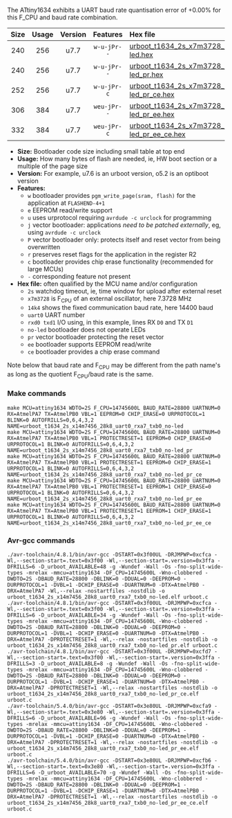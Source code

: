 The ATtiny1634 exhibits a UART baud rate quantisation error of +0.00% for this F_CPU and baud rate combination.

|Size|Usage|Version|Features|Hex file|
|:-:|:-:|:-:|:-:|:--|
|240|256|u7.7|`w-u-jPr--`|[urboot_t1634_2s_x7m3728_14k4_uart0_rxa7_txb0_no-led.hex](https://raw.githubusercontent.com/stefanrueger/urboot.hex/main/mcus/attiny1634/watchdog_2_s/external_oscillator/+7m372800_hz/++14k4_baud/uart0_rxa7_txb0/no-led/urboot_t1634_2s_x7m3728_14k4_uart0_rxa7_txb0_no-led.hex)|
|240|256|u7.7|`w-u-jPr--`|[urboot_t1634_2s_x7m3728_14k4_uart0_rxa7_txb0_no-led_pr.hex](https://raw.githubusercontent.com/stefanrueger/urboot.hex/main/mcus/attiny1634/watchdog_2_s/external_oscillator/+7m372800_hz/++14k4_baud/uart0_rxa7_txb0/no-led/urboot_t1634_2s_x7m3728_14k4_uart0_rxa7_txb0_no-led_pr.hex)|
|252|256|u7.7|`w-u-jPr-c`|[urboot_t1634_2s_x7m3728_14k4_uart0_rxa7_txb0_no-led_pr_ce.hex](https://raw.githubusercontent.com/stefanrueger/urboot.hex/main/mcus/attiny1634/watchdog_2_s/external_oscillator/+7m372800_hz/++14k4_baud/uart0_rxa7_txb0/no-led/urboot_t1634_2s_x7m3728_14k4_uart0_rxa7_txb0_no-led_pr_ce.hex)|
|306|384|u7.7|`weu-jPr--`|[urboot_t1634_2s_x7m3728_14k4_uart0_rxa7_txb0_no-led_pr_ee.hex](https://raw.githubusercontent.com/stefanrueger/urboot.hex/main/mcus/attiny1634/watchdog_2_s/external_oscillator/+7m372800_hz/++14k4_baud/uart0_rxa7_txb0/no-led/urboot_t1634_2s_x7m3728_14k4_uart0_rxa7_txb0_no-led_pr_ee.hex)|
|332|384|u7.7|`weu-jPr-c`|[urboot_t1634_2s_x7m3728_14k4_uart0_rxa7_txb0_no-led_pr_ee_ce.hex](https://raw.githubusercontent.com/stefanrueger/urboot.hex/main/mcus/attiny1634/watchdog_2_s/external_oscillator/+7m372800_hz/++14k4_baud/uart0_rxa7_txb0/no-led/urboot_t1634_2s_x7m3728_14k4_uart0_rxa7_txb0_no-led_pr_ee_ce.hex)|

- **Size:** Bootloader code size including small table at top end
- **Usage:** How many bytes of flash are needed, ie, HW boot section or a multiple of the page size
- **Version:** For example, u7.6 is an urboot version, o5.2 is an optiboot version
- **Features:**
  + `w` bootloader provides `pgm_write_page(sram, flash)` for the application at `FLASHEND-4+1`
  + `e` EEPROM read/write support
  + `u` uses urprotocol requiring `avrdude -c urclock` for programming
  + `j` vector bootloader: applications *need to be patched externally*, eg, using `avrdude -c urclock`
  + `P` vector bootloader only: protects itself and reset vector from being overwritten
  + `r` preserves reset flags for the application in the register R2
  + `c` bootloader provides chip erase functionality (recommended for large MCUs)
  + `-` corresponding feature not present
- **Hex file:** often qualified by the MCU name and/or configuration
  + `2s` watchdog timeout, ie, time window for upload after external reset
  + `x7m3728` is F<sub>CPU</sub> of an external oscillator, here 7.3728 MHz
  + `14k4` shows the fixed communication baud rate, here 14400 baud
  + `uart0` UART number
  + `rxd0 txd1` I/O using, in this example, lines RX `D0` and TX `D1`
  + `no-led` bootloader does not operate LEDs
  + `pr` vector bootloader protecting the reset vector
  + `ee` bootloader supports EEPROM read/write
  + `ce` bootloader provides a chip erase command


Note below that baud rate and F<sub>CPU</sub> may be different from the path name's as long as the quotient F<sub>CPU</sub>/baud rate is the same.

### Make commands
```
make MCU=attiny1634 WDTO=2S F_CPU=14745600L BAUD_RATE=28800 UARTNUM=0 RX=AtmelPA7 TX=AtmelPB0 VBL=1 EEPROM=0 CHIP_ERASE=0 URPROTOCOL=1 BLINK=0 AUTOFRILLS=0,6,4,3,2 NAME=urboot_t1634_2s_x14m7456_28k8_uart0_rxa7_txb0_no-led
make MCU=attiny1634 WDTO=2S F_CPU=14745600L BAUD_RATE=28800 UARTNUM=0 RX=AtmelPA7 TX=AtmelPB0 VBL=1 PROTECTRESET=1 EEPROM=0 CHIP_ERASE=0 URPROTOCOL=1 BLINK=0 AUTOFRILLS=0,6,4,3,2 NAME=urboot_t1634_2s_x14m7456_28k8_uart0_rxa7_txb0_no-led_pr
make MCU=attiny1634 WDTO=2S F_CPU=14745600L BAUD_RATE=28800 UARTNUM=0 RX=AtmelPA7 TX=AtmelPB0 VBL=1 PROTECTRESET=1 EEPROM=0 CHIP_ERASE=1 URPROTOCOL=1 BLINK=0 AUTOFRILLS=0,6,4,3,2 NAME=urboot_t1634_2s_x14m7456_28k8_uart0_rxa7_txb0_no-led_pr_ce
make MCU=attiny1634 WDTO=2S F_CPU=14745600L BAUD_RATE=28800 UARTNUM=0 RX=AtmelPA7 TX=AtmelPB0 VBL=1 PROTECTRESET=1 EEPROM=1 CHIP_ERASE=0 URPROTOCOL=1 BLINK=0 AUTOFRILLS=0,6,4,3,2 NAME=urboot_t1634_2s_x14m7456_28k8_uart0_rxa7_txb0_no-led_pr_ee
make MCU=attiny1634 WDTO=2S F_CPU=14745600L BAUD_RATE=28800 UARTNUM=0 RX=AtmelPA7 TX=AtmelPB0 VBL=1 PROTECTRESET=1 EEPROM=1 CHIP_ERASE=1 URPROTOCOL=1 BLINK=0 AUTOFRILLS=0,6,4,3,2 NAME=urboot_t1634_2s_x14m7456_28k8_uart0_rxa7_txb0_no-led_pr_ee_ce
```

### Avr-gcc commands
```
./avr-toolchain/4.8.1/bin/avr-gcc -DSTART=0x3f00UL -DRJMPWP=0xcfca -Wl,--section-start=.text=0x3f00 -Wl,--section-start=.version=0x3ffa -DFRILLS=6 -D_urboot_AVAILABLE=48 -g -Wundef -Wall -Os -fno-split-wide-types -mrelax -mmcu=attiny1634 -DF_CPU=14745600L -Wno-clobbered -DWDTO=2S -DBAUD_RATE=28800 -DBLINK=0 -DDUAL=0 -DEEPROM=0 -DURPROTOCOL=1 -DVBL=1 -DCHIP_ERASE=0 -DUARTNUM=0 -DTX=AtmelPB0 -DRX=AtmelPA7 -Wl,--relax -nostartfiles -nostdlib -o urboot_t1634_2s_x14m7456_28k8_uart0_rxa7_txb0_no-led.elf urboot.c
./avr-toolchain/4.8.1/bin/avr-gcc -DSTART=0x3f00UL -DRJMPWP=0xcfca -Wl,--section-start=.text=0x3f00 -Wl,--section-start=.version=0x3ffa -DFRILLS=6 -D_urboot_AVAILABLE=34 -g -Wundef -Wall -Os -fno-split-wide-types -mrelax -mmcu=attiny1634 -DF_CPU=14745600L -Wno-clobbered -DWDTO=2S -DBAUD_RATE=28800 -DBLINK=0 -DDUAL=0 -DEEPROM=0 -DURPROTOCOL=1 -DVBL=1 -DCHIP_ERASE=0 -DUARTNUM=0 -DTX=AtmelPB0 -DRX=AtmelPA7 -DPROTECTRESET=1 -Wl,--relax -nostartfiles -nostdlib -o urboot_t1634_2s_x14m7456_28k8_uart0_rxa7_txb0_no-led_pr.elf urboot.c
./avr-toolchain/4.8.1/bin/avr-gcc -DSTART=0x3f00UL -DRJMPWP=0xcfd7 -Wl,--section-start=.text=0x3f00 -Wl,--section-start=.version=0x3ffa -DFRILLS=3 -D_urboot_AVAILABLE=8 -g -Wundef -Wall -Os -fno-split-wide-types -mrelax -mmcu=attiny1634 -DF_CPU=14745600L -Wno-clobbered -DWDTO=2S -DBAUD_RATE=28800 -DBLINK=0 -DDUAL=0 -DEEPROM=0 -DURPROTOCOL=1 -DVBL=1 -DCHIP_ERASE=1 -DUARTNUM=0 -DTX=AtmelPB0 -DRX=AtmelPA7 -DPROTECTRESET=1 -Wl,--relax -nostartfiles -nostdlib -o urboot_t1634_2s_x14m7456_28k8_uart0_rxa7_txb0_no-led_pr_ce.elf urboot.c
./avr-toolchain/5.4.0/bin/avr-gcc -DSTART=0x3e80UL -DRJMPWP=0xcfa9 -Wl,--section-start=.text=0x3e80 -Wl,--section-start=.version=0x3ffa -DFRILLS=6 -D_urboot_AVAILABLE=96 -g -Wundef -Wall -Os -fno-split-wide-types -mrelax -mmcu=attiny1634 -DF_CPU=14745600L -Wno-clobbered -DWDTO=2S -DBAUD_RATE=28800 -DBLINK=0 -DDUAL=0 -DEEPROM=1 -DURPROTOCOL=1 -DVBL=1 -DCHIP_ERASE=0 -DUARTNUM=0 -DTX=AtmelPB0 -DRX=AtmelPA7 -DPROTECTRESET=1 -Wl,--relax -nostartfiles -nostdlib -o urboot_t1634_2s_x14m7456_28k8_uart0_rxa7_txb0_no-led_pr_ee.elf urboot.c
./avr-toolchain/5.4.0/bin/avr-gcc -DSTART=0x3e80UL -DRJMPWP=0xcfb6 -Wl,--section-start=.text=0x3e80 -Wl,--section-start=.version=0x3ffa -DFRILLS=6 -D_urboot_AVAILABLE=70 -g -Wundef -Wall -Os -fno-split-wide-types -mrelax -mmcu=attiny1634 -DF_CPU=14745600L -Wno-clobbered -DWDTO=2S -DBAUD_RATE=28800 -DBLINK=0 -DDUAL=0 -DEEPROM=1 -DURPROTOCOL=1 -DVBL=1 -DCHIP_ERASE=1 -DUARTNUM=0 -DTX=AtmelPB0 -DRX=AtmelPA7 -DPROTECTRESET=1 -Wl,--relax -nostartfiles -nostdlib -o urboot_t1634_2s_x14m7456_28k8_uart0_rxa7_txb0_no-led_pr_ee_ce.elf urboot.c
```

